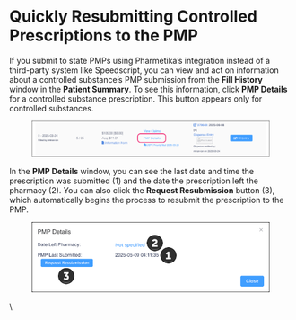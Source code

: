 # Quickly Resubmitting Controlled Prescriptions to the PMP

If you submit to state PMPs using Pharmetika’s integration instead of a third-party system like Speedscript, you can view and act on information about a controlled substance’s PMP submission from the **Fill History** window in the **Patient Summary**. To see this information, click **PMP Details** for a controlled substance prescription. This button appears only for controlled substances.

<figure><img src="../../../.gitbook/assets/PMP Details button.png" alt="The PMP Details button appears below the View Claims button in the Fill History window."><figcaption></figcaption></figure>

In the **PMP Details** window, you can see the last date and time the prescription was submitted (1) and the date the prescription left the pharmacy (2). You can also click the **Request Resubmission** button (3), which automatically begins the process to resubmit the prescription to the PMP.

<figure><img src="../../../.gitbook/assets/PMP Details win dow.png" alt="The PMP Last Submitted date, Date Left Pharmacy date, and the Request Resubmission button are illustrated."><figcaption></figcaption></figure>

\
